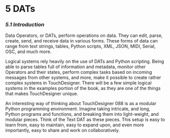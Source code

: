 # 5 DATs
### *5.1 Introduction*

Data Operators, or DATs, perform operations on data. They can edit, parse, create, send, and receive data in various forms. These forms of data can range from text strings, tables, Python scripts, XML, JSON, MIDI, Serial, OSC, and much more.

Logical systems rely heavily on the use of DATs and Python scripting. Being able to parse tables full of information and metadata, monitor other Operators and their states, perform complex tasks based on incoming messages from other systems, and more, make it possible to create rather complex systems in TouchDesigner. There will be a few simple logical systems in the examples portion of the book, as they are one of the things that makes TouchDesigner unique.

An interesting way of thinking about TouchDesigner 088 is as a modular Python programming environment. Imagine taking intricate, and long, Python programs and functions, and breaking them into light-weight, and modular pieces. Think of the Text DAT as these pieces. This setup is easy to learn from, easy to maintain, easy to expand upon, and even more importantly, easy to share and work on collaboratively.